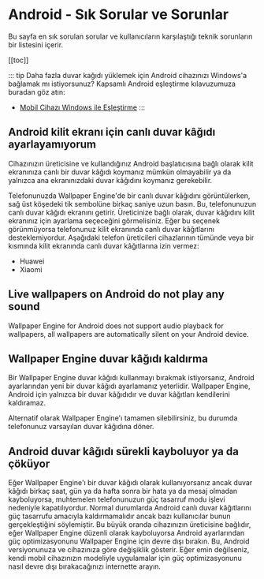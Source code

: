 # Android - Sık Sorular ve Sorunlar

Bu sayfa en sık sorulan sorular ve kullanıcıların karşılaştığı teknik sorunların bir listesini içerir.

[[toc]]

::: tip
Daha fazla duvar kağıdı yüklemek için Android cihazınızı Windows'a bağlamak mı istiyorsunuz? Kapsamlı Android eşleştirme kılavuzumuza buradan göz atın:

* [Mobil Cihazı Windows ile Eşleştirme](/mobile/pairing.html)
:::

## Android kilit ekranı için canlı duvar kâğıdı ayarlayamıyorum

Cihazınızın üreticisine ve kullandığınız Android başlatıcısına bağlı olarak kilit ekranınıza canlı bir duvar kâğıdı koymanız mümkün olmayabilir ya da yalnızca ana ekranınızdaki duvar kâğıdını koymanız gerekebilir.

Telefonunuzda Wallpaper Engine'de bir canlı duvar kâğıdını görüntülerken, sağ üst köşedeki tik sembolüne birkaç saniye uzun basın. Bu, telefonunuzun canlı duvar kâğıdı ekranını getirir. Üreticinize bağlı olarak, duvar kâğıdını kilit ekranınız için ayarlama seçeceğini görmelisiniz. Eğer bu seçenek görünmüyorsa telefonunuz kilit ekranında canlı duvar kâğıtlarını desteklemiyordur. Aşağıdaki telefon üreticileri cihazlarının tümünde veya bir kısmında kilit ekranında canlı duvar kâğıtlarına izin vermez:

* Huawei
* Xiaomi

## Live wallpapers on Android do not play any sound

Wallpaper Engine for Android does not support audio playback for wallpapers, all wallpapers are automatically silent on your Android device.

## Wallpaper Engine duvar kâğıdı kaldırma

Bir Wallpaper Engine duvar kâğıdı kullanmayı bırakmak istiyorsanız, Android ayarlarından yeni bir duvar kâğıdı ayarlamanız yeterlidir. Wallpaper Engine, Android için yalnızca bir duvar kâğıdıdır ve duvar kâğıtları kendilerini kaldıramaz.

Alternatif olarak Wallpaper Engine'ı tamamen silebilirsiniz, bu durumda telefonunuz varsayılan duvar kâğıdına döner.

## Android duvar kâğıdı sürekli kayboluyor ya da çöküyor

Eğer Wallpaper Engine'ı bir duvar kâğıdı olarak kullanıyorsanız ancak duvar kâğıdı birkaç saat, gün ya da hafta sonra bir hata ya da mesaj olmadan kayboluyorsa, muhtemelen telefonunuzun güç tasarruf modu işlevi nedeniyle kapatılıyordur. Normal durumlarda Android canlı duvar kâğıtlarını güç tasarrufu amacıyla kaldırmamalıdır ancak bazı kullanıcılar bunun gerçekleştiğini söylemiştir. Bu büyük oranda cihazınızın üreticisine bağlıdır, eğer Wallpaper Engine düzenli olarak kayboluyorsa Android ayarlarından güç optimizasyonunu Wallpaper Engine için devre dışı bırakın. Bu, Android versiyonunuza ve cihazınıza göre değişiklik gösterir. Eğer emin değilseniz, kendi mobil cihazınızın modeliyle uygulamalar için güç optimizasyonunu nasıl devre dışı bırakacağınızı internette arayın.